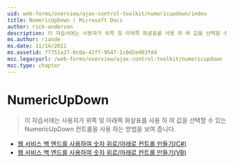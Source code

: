 ```yaml
---
uid: web-forms/overview/ajax-control-toolkit/numericupdown/index
title: NumericUpDown | Microsoft Docs
author: rick-anderson
description: 이 자습서에는 사용자가 위쪽 및 아래쪽 화살표를 사용 하 여 값을 선택할 수 있는 NumericUpDown 컨트롤을 사용 하는 방법을 보여 줍니다.
ms.author: riande
ms.date: 11/14/2011
ms.assetid: 77751a27-0c0a-41ff-9547-1c0d2ed03fd4
msc.legacyurl: /web-forms/overview/ajax-control-toolkit/numericupdown
msc.type: chapter
---
```

<a name="numericupdown"></a>NumericUpDown
====================
> 이 자습서에는 사용자가 위쪽 및 아래쪽 화살표를 사용 하 여 값을 선택할 수 있는 NumericUpDown 컨트롤을 사용 하는 방법을 보여 줍니다.


- [웹 서비스 백 엔드를 사용하여 숫자 위로/아래로 컨트롤 만들기(C#)](creating-a-numeric-up-down-control-with-a-web-service-backend-cs.md)
- [웹 서비스 백 엔드를 사용하여 숫자 위로/아래로 컨트롤 만들기(VB)](creating-a-numeric-up-down-control-with-a-web-service-backend-vb.md)
